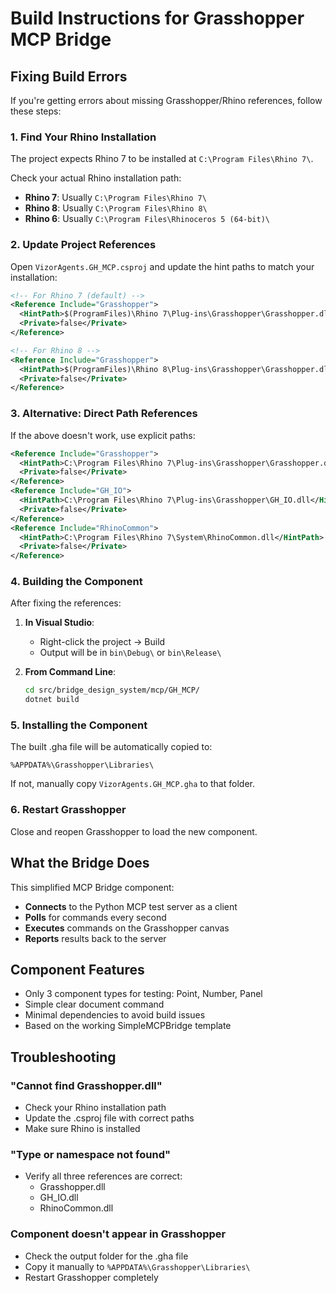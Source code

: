 # Build Instructions for Grasshopper MCP Bridge

## Fixing Build Errors

If you're getting errors about missing Grasshopper/Rhino references, follow these steps:

### 1. Find Your Rhino Installation

The project expects Rhino 7 to be installed at `C:\Program Files\Rhino 7\`.

Check your actual Rhino installation path:
- **Rhino 7**: Usually `C:\Program Files\Rhino 7\`
- **Rhino 8**: Usually `C:\Program Files\Rhino 8\`
- **Rhino 6**: Usually `C:\Program Files\Rhinoceros 5 (64-bit)\`

### 2. Update Project References

Open `VizorAgents.GH_MCP.csproj` and update the hint paths to match your installation:

```xml
<!-- For Rhino 7 (default) -->
<Reference Include="Grasshopper">
  <HintPath>$(ProgramFiles)\Rhino 7\Plug-ins\Grasshopper\Grasshopper.dll</HintPath>
  <Private>false</Private>
</Reference>

<!-- For Rhino 8 -->
<Reference Include="Grasshopper">
  <HintPath>$(ProgramFiles)\Rhino 8\Plug-ins\Grasshopper\Grasshopper.dll</HintPath>
  <Private>false</Private>
</Reference>
```

### 3. Alternative: Direct Path References

If the above doesn't work, use explicit paths:

```xml
<Reference Include="Grasshopper">
  <HintPath>C:\Program Files\Rhino 7\Plug-ins\Grasshopper\Grasshopper.dll</HintPath>
  <Private>false</Private>
</Reference>
<Reference Include="GH_IO">
  <HintPath>C:\Program Files\Rhino 7\Plug-ins\Grasshopper\GH_IO.dll</HintPath>
  <Private>false</Private>
</Reference>
<Reference Include="RhinoCommon">
  <HintPath>C:\Program Files\Rhino 7\System\RhinoCommon.dll</HintPath>
  <Private>false</Private>
</Reference>
```

### 4. Building the Component

After fixing the references:

1. **In Visual Studio**:
   - Right-click the project → Build
   - Output will be in `bin\Debug\` or `bin\Release\`

2. **From Command Line**:
   ```bash
   cd src/bridge_design_system/mcp/GH_MCP/
   dotnet build
   ```

### 5. Installing the Component

The built .gha file will be automatically copied to:
```
%APPDATA%\Grasshopper\Libraries\
```

If not, manually copy `VizorAgents.GH_MCP.gha` to that folder.

### 6. Restart Grasshopper

Close and reopen Grasshopper to load the new component.

## What the Bridge Does

This simplified MCP Bridge component:
- **Connects** to the Python MCP test server as a client
- **Polls** for commands every second
- **Executes** commands on the Grasshopper canvas
- **Reports** results back to the server

## Component Features

- Only 3 component types for testing: Point, Number, Panel
- Simple clear document command
- Minimal dependencies to avoid build issues
- Based on the working SimpleMCPBridge template

## Troubleshooting

### "Cannot find Grasshopper.dll"
- Check your Rhino installation path
- Update the .csproj file with correct paths
- Make sure Rhino is installed

### "Type or namespace not found"
- Verify all three references are correct:
  - Grasshopper.dll
  - GH_IO.dll
  - RhinoCommon.dll

### Component doesn't appear in Grasshopper
- Check the output folder for the .gha file
- Copy it manually to `%APPDATA%\Grasshopper\Libraries\`
- Restart Grasshopper completely